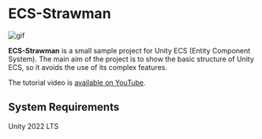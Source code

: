 # ECS-Strawman

![gif](https://github.com/keijiro/SimpleECS/assets/343936/e9bdc499-5acf-4c11-8407-b4254d215f67)

**ECS-Strawman** is a small sample project for Unity ECS (Entity Component System).
The main aim of the project is to show the basic structure of Unity ECS,
so it avoids the use of its complex features.

The tutorial video is [available on YouTube](https://www.youtube.com/watch?v=vzF00Wb6wNY).

## System Requirements

Unity 2022 LTS
